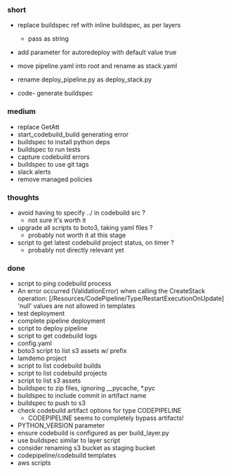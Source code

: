### short

- replace buildspec ref with inline buildspec, as per layers
  - pass as string
- add parameter for autoredeploy with default value true

- move pipeline.yaml into root and rename as stack.yaml
- rename deploy_pipeline.py as deploy_stack.py

- code- generate buildspec

### medium

- replace GetAtt
- start_codebuild_build generating error
- buildspec to install python deps
- buildspec to run tests
- capture codebuild errors
- buildspec to use git tags
- slack alerts
- remove managed policies

### thoughts

- avoid having to specify ../ in codebuild src ?
  - not sure it's worth it
- upgrade all scripts to boto3, taking yaml files ?
  - probably not worth it at this stage
- script to get latest codebuild project status, on timer ?
  - probably not directly relevant yet

### done

- script to ping codebuild process
- An error occurred (ValidationError) when calling the CreateStack operation: [/Resources/CodePipeline/Type/RestartExecutionOnUpdate] 'null' values are not allowed in templates
- test deployment
- complete pipeline deployment
- script to deploy pipeline
- script to get codebuild logs
- config.yaml
- boto3 script to list s3 assets w/ prefix
- lamdemo project
- script to list codebuild builds
- script to list codebuild projects
- script to list s3 assets
- buildspec to zip files, ignoring __pycache, *.pyc
- buildspec to include commit in artifact name
- buildspec to push to s3
- check codebuild artifact options for type CODEPIPELINE
  - CODEPIPELINE seems to completely bypass artifacts!
- PYTHON_VERSION parameter
- ensure codebuild is configured as per build_layer.py
- use buildspec similar to layer script
- consider renaming s3 bucket as staging bucket
- codepipeline/codebuild templates
- aws scripts
